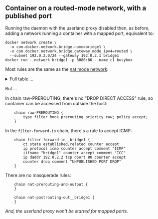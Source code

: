 <!-- This is a generated file; DO NOT EDIT. -->

## Container on a routed-mode network, with a published port

Running the daemon with the userland proxy disabled then, as before, adding a network running a container with a mapped port, equivalent to:

	docker network create \
	  -o com.docker.network.bridge.name=bridge1 \
	  -o com.docker.network.bridge.gateway_mode_ipv4=routed \
	  --subnet 192.0.2.0/24 --gateway 192.0.2.1 bridge1
	docker run --network bridge1 -p 8080:80 --name c1 busybox

Most rules are the same as the [nat mode network][1]:

<details>
<summary>Full table ...</summary>

    table ip docker-bridges {
    	map filter-forward-in-jumps {
    		type ifname : verdict
    		elements = { "docker0" : jump filter-forward-in__docker0,
    			     "bridge1" : jump filter-forward-in__bridge1 }
    	}
    
    	map filter-forward-out-jumps {
    		type ifname : verdict
    		elements = { "docker0" : jump filter-forward-out__docker0,
    			     "bridge1" : jump filter-forward-out__bridge1 }
    	}
    
    	map nat-postrouting-in-jumps {
    		type ifname : verdict
    		elements = { "docker0" : jump nat-postrouting-in__docker0,
    			     "bridge1" : jump nat-postrouting-in__bridge1 }
    	}
    
    	map nat-postrouting-out-jumps {
    		type ifname : verdict
    		elements = { "docker0" : jump nat-postrouting-out__docker0,
    			     "bridge1" : jump nat-postrouting-out__bridge1 }
    	}
    
    	chain filter-FORWARD {
    		type filter hook forward priority filter; policy accept;
    		oifname vmap @filter-forward-in-jumps
    		iifname vmap @filter-forward-out-jumps
    	}
    
    	chain nat-OUTPUT {
    		type nat hook output priority dstnat; policy accept;
    		ip daddr != 127.0.0.0/8 fib daddr type local counter jump nat-prerouting-and-output
    	}
    
    	chain nat-POSTROUTING {
    		type nat hook postrouting priority srcnat; policy accept;
    		iifname vmap @nat-postrouting-out-jumps
    		oifname vmap @nat-postrouting-in-jumps
    	}
    
    	chain nat-PREROUTING {
    		type nat hook prerouting priority dstnat; policy accept;
    		fib daddr type local counter jump nat-prerouting-and-output
    	}
    
    	chain nat-prerouting-and-output {
    	}
    
    	chain raw-PREROUTING {
    		type filter hook prerouting priority raw; policy accept;
    	}
    
    	chain filter-forward-in__docker0 {
    		ct state established,related counter accept
    		iifname "docker0" counter accept comment "ICC"
    		counter drop comment "UNPUBLISHED PORT DROP"
    	}
    
    	chain filter-forward-out__docker0 {
    		ct state established,related counter accept
    		counter accept comment "OUTGOING"
    	}
    
    	chain nat-postrouting-in__docker0 {
    	}
    
    	chain nat-postrouting-out__docker0 {
    		oifname != "docker0" ip saddr 172.17.0.0/16 counter masquerade comment "MASQUERADE"
    	}
    
    	chain filter-forward-in__bridge1 {
    		ct state established,related counter accept
    		ip protocol icmp counter accept comment "ICMP"
    		iifname "bridge1" counter accept comment "ICC"
    		ip daddr 192.0.2.2 tcp dport 80 counter accept
    		counter drop comment "UNPUBLISHED PORT DROP"
    	}
    
    	chain filter-forward-out__bridge1 {
    		ct state established,related counter accept
    		counter accept comment "OUTGOING"
    	}
    
    	chain nat-postrouting-in__bridge1 {
    	}
    
    	chain nat-postrouting-out__bridge1 {
    	}
    }
    

</details>

But ...

In chain raw-PREROUTING, there's no "DROP DIRECT ACCESS" rule, so
container can be accessed from outside the host:

    	chain raw-PREROUTING {
    		type filter hook prerouting priority raw; policy accept;
    	}


In the `filter-forward-in` chain, there's a rule to accept ICMP:

    	chain filter-forward-in__bridge1 {
    		ct state established,related counter accept
    		ip protocol icmp counter accept comment "ICMP"
    		iifname "bridge1" counter accept comment "ICC"
    		ip daddr 192.0.2.2 tcp dport 80 counter accept
    		counter drop comment "UNPUBLISHED PORT DROP"
    	}


There are no masquerade rules:

    	chain nat-prerouting-and-output {
    	}

    	chain nat-postrouting-out__bridge1 {
    	}


_And, the userland proxy won't be started for mapped ports._

[1]: usernet-portmap.md
